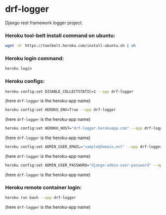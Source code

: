 # drf-logger
Django rest framework logger project.

### Heroku tool-belt install command on ubuntu:
```bash
wget -O- https://toolbelt.heroku.com/install-ubuntu.sh | sh
```

### Heroku login command:
```bash
heroku login
```

### Heroku configs:

```bash
heroku config:set DISABLE_COLLECTSTATIC=1 --app drf-logger
```
(here `drf-logger` is the heroku-app name)

```bash
heroku config:set HEROKU_ENV=True --app drf-logger
```
(here `drf-logger` is the heroku-app name)

```bash
heroku config:set HEROKU_HOST="drf-logger.herokuapp.com" --app drf-logger
```
(here `drf-logger` is the heroku-app name)

```bash
heroku config:set ADMIN_USER_EMAIL="sample@domain.ext" --app drf-logger
```
(here `drf-logger` is the heroku-app name)

```bash
heroku config:set ADMIN_USER_PASSWORD="django-admin-user-password" --app drf-logger
```
(here `drf-logger` is the heroku-app name)

### Heroku remote container login:

```bash
heroku run bash --app drf-logger
```
(here `drf-logger` is the heroku-app name)
